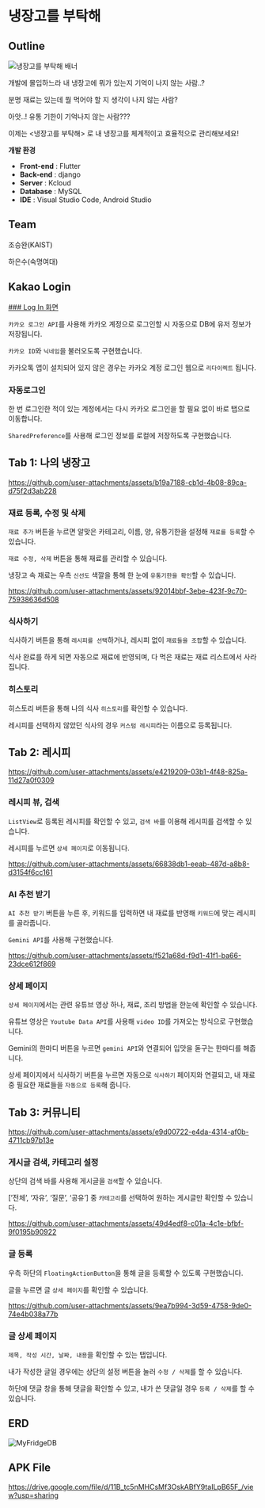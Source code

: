 # 냉장고를 부탁해

## Outline


![냉장고를 부탁해 배너](https://github.com/ha9eun/madcamp2_fridge_front/assets/146503043/560f44f6-e6e4-4440-8f32-7a5c211603da)


개발에 몰입하느라 내 냉장고에 뭐가 있는지 기억이 나지 않는 사람..?

분명 재료는 있는데 뭘 먹어야 할 지 생각이 나지 않는 사람?

아앗..! 유통 기한이 기억나지 않는 사람???

이제는 <냉장고를 부탁해> 로 내 냉장고를 체계적이고 효율적으로 관리해보세요! 

**개발 환경**

- **Front-end** : Flutter
- **Back-end** : django
- **Server** : Kcloud
- **Database** : MySQL
- **IDE** : Visual Studio Code, Android Studio

## Team

조승완(KAIST)

하은수(숙명여대)

## Kakao Login

[### Log In 화면](https://github.com/user-attachments/assets/959fa520-8e15-43f1-8d1d-81f927160fea)

`카카오 로그인 API`를 사용해 카카오 계정으로 로그인할 시 자동으로 DB에 유저 정보가 저장됩니다.

`카카오 ID`와 `닉네임`을 불러오도록 구현했습니다.

카카오톡 앱이 설치되어 있지 않은 경우는 카카오 계정 로그인 웹으로 `리다이렉트` 됩니다.


### 자동로그인

한 번 로그인한 적이 있는 계정에서는 다시 카카오 로그인을 할 필요 없이 바로 탭으로 이동합니다.

`SharedPreference`를 사용해 로그인 정보를 로컬에 저장하도록 구현했습니다.




## Tab 1: 나의 냉장고
https://github.com/user-attachments/assets/b19a7188-cb1d-4b08-89ca-d75f2d3ab228
### 재료 등록, 수정 및 삭제

`재료 추가` 버튼을 누르면 알맞은 카테고리, 이름, 양, 유통기한을 설정해 `재료를 등록`할 수 있습니다.

`재료 수정, 삭제` 버튼을 통해 재료를 관리할 수 있습니다.

냉장고 속 재료는 우측 `신선도` 색깔을 통해 한 눈에 `유통기한을 확인`할 수 있습니다.

https://github.com/user-attachments/assets/92014bbf-3ebe-423f-9c70-75938636d508

### 식사하기

식사하기 버튼을 통해 `레시피를 선택`하거나, 레시피 없이 `재료들을 조합`할 수 있습니다.

식사 완료를 하게 되면 자동으로 재료에 반영되며, 다 먹은 재료는 재료 리스트에서 사라집니다.

### 히스토리

히스토리 버튼을 통해 나의 식사 `히스토리`를 확인할 수 있습니다.

레시피를 선택하지 않았던 식사의 경우 `커스텀 레시피`라는 이름으로 등록됩니다.

## Tab 2: 레시피
https://github.com/user-attachments/assets/e4219209-03b1-4f48-825a-11d27a0f0309

### 레시피 뷰, 검색

`ListView`로 등록된 레시피를 확인할 수 있고, `검색 바`를 이용해 레시피를 검색할 수 있습니다.

레시피를 누르면 `상세 페이지`로 이동됩니다.

https://github.com/user-attachments/assets/66838db1-eeab-487d-a8b8-d3154f6cc161

### AI 추천 받기

`AI 추천 받기` 버튼을 누른 후, 키워드를 입력하면 내 재료를 반영해 `키워드`에 맞는 레시피를 골라줍니다.

`Gemini API`를 사용해 구현했습니다.

https://github.com/user-attachments/assets/f521a68d-f9d1-41f1-ba66-23dce612f869

### 상세 페이지

`상세 페이지`에서는 관련 유튜브 영상 하나, 재료, 조리 방법을 한눈에 확인할 수 있습니다.

유튜브 영상은 `Youtube Data API`를 사용해 `video ID`를 가져오는 방식으로 구현했습니다.

Gemini의 한마디 버튼을 누르면 `gemini API`와 연결되어 입맛을 돋구는 한마디를 해줍니다.

상세 페이지에서 식사하기 버튼을 누르면 자동으로 `식사하기` 페이지와 연결되고, 내 재료 중 필요한 재료들을 `자동으로 등록`해 줍니다.

## Tab 3: 커뮤니티

https://github.com/user-attachments/assets/e9d00722-e4da-4314-af0b-4711cb97b13e


### 게시글 검색, 카테고리 설정

상단의 검색 바를 사용해 게시글을 `검색`할 수 있습니다.

[’전체’, ‘자유’, ‘질문’, ‘공유’] 중 `카테고리`를 선택하여 원하는 게시글만 확인할 수 있습니다.

https://github.com/user-attachments/assets/49d4edf8-c01a-4c1e-bfbf-9f0195b90922

### 글 등록

우측 하단의 `FloatingActionButton`을 통해 글을 등록할 수 있도록 구현했습니다.

글을 누르면 글 `상세 페이지`를 확인할 수 있습니다.

https://github.com/user-attachments/assets/9ea7b994-3d59-4758-9de0-74e4b038a77b

### 글 상세 페이지

`제목, 작성 시간, 날짜, 내용`을 확인할 수 있는 탭입니다.

내가 작성한 글일 경우에는 상단의 설정 버튼을 눌러 `수정 / 삭제`를 할 수 있습니다.

하단에 댓글 창을 통해 댓글을 확인할 수 있고, 내가 쓴 댓글일 경우 `등록 / 삭제`를 할 수 있습니다.

## ERD

![MyFridgeDB](https://github.com/ha9eun/madcamp2_fridge_front/assets/146503043/42db3b67-2f27-41be-8a29-5b1ae2e5ae96)


## APK File

https://drive.google.com/file/d/11B_tc5nMHCsMf3OskABfY9taILpB65F_/view?usp=sharing
